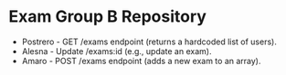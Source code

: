 <h1>Exam Group B Repository</h1>

<ul>
  <li>
    Postrero - GET /exams endpoint (returns a hardcoded list of users).
  </li>
  <li>
    Alesna - Update /exams:id (e.g., update an exam).
  </li>
  <li>
    Amaro - POST /exams endpoint (adds a new exam to an array).
  </li>
</ul>



